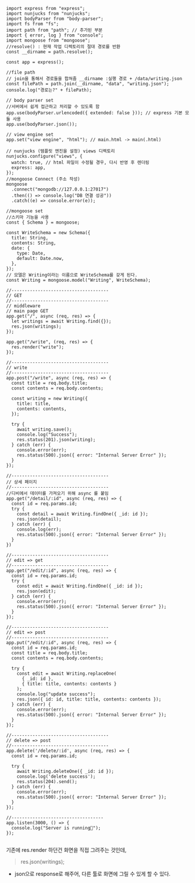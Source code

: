 <pre><code class="language-java">import express from "express";
import nunjucks from "nunjucks";
import bodyParser from "body-parser";
import fs from "fs";
import path from "path"; // 추가된 부분
import { error, log } from "console";
import mongoose from "mongoose";
//resolve() : 현재 작업 디렉토리의 절대 경로를 반환
const __dirname = path.resolve();

const app = express();

//file path
// join을 통해서 경로들을 합쳐줌 __dirname :실행 경로 + /data/writing.json
const filePath = path.join(__dirname, "data", "writing.json");
console.log("경로는?" + filePath);

// body parser set
//서버에서 쉽게 접근하고 처리할 수 있도록 함
app.use(bodyParser.urlencoded({ extended: false })); // express 기본 모듈 사용
app.use(bodyParser.json());

// view engine set
app.set("view engine", "html"); // main.html -&gt; main(.html)

// nunjucks (템플릿 엔진을 설정) views 디렉토리
nunjucks.configure("views", {
  watch: true, // html 파일이 수정될 경우, 다시 반영 후 렌더링
  express: app,
});
//mongoose Connect (주소 작성)
mongoose
  .connect("mongodb://127.0.0.1:27017")
  .then(() =&gt; console.log("DB 연결 성공"))
  .catch((e) =&gt; console.error(e));

//mongoose set
//스키마 기능을 사용
const { Schema } = mongoose;

const WriteSchema = new Schema({
  title: String,
  contents: String,
  date: {
    type: Date,
    default: Date.now,
  },
});
// 모델은 Writing이라는 이름으로 WriteSchema를 갖게 된다.
const Writing = mongoose.model("Writing", WriteSchema);

//-------------------------------------
// GET
//-------------------------------------
// middleware
// main page GET
app.get("/", async (req, res) =&gt; {
  let writings = await Writing.find({});
  res.json(writings);
});

app.get("/write", (req, res) =&gt; {
  res.render("write");
});

//-------------------------------------
// write
//-------------------------------------
app.post("/write", async (req, res) =&gt; {
  const title = req.body.title;
  const contents = req.body.contents;

  const writing = new Writing({
    title: title,
    contents: contents,
  });

  try {
    await writing.save();
    console.log("Success");
    res.status(201).json(writing);
  } catch (err) {
    console.error(err);
    res.status(500).json({ error: "Internal Server Error" });
  }
});

//-------------------------------------
// 상세 페이지
//-------------------------------------
//디비에서 데이터를 가져오기 위해 async 를 붙임
app.get("/detail/:id", async (req, res) =&gt; {
  const id = req.params.id;
  try {
    const detail = await Writing.findOne({ _id: id });
    res.json(detail);
  } catch (err) {
    console.log(err);
    res.status(500).json({ error: "Internal Server Error" });
  }
})

//-------------------------------------
// edit =&gt; get
//-------------------------------------
app.get("/edit/:id", async (req, res) =&gt; {
  const id = req.params.id;
  try {
    const edit = await Writing.findOne({ _id: id });
    res.json(edit);
  } catch (err) {
    console.error(err);
    res.status(500).json({ error: "Internal Server Error" });
  }
});

//-------------------------------------
// edit =&gt; post
//-------------------------------------
app.put("/edit/:id", async (req, res) =&gt; {
  const id = req.params.id;
  const title = req.body.title;
  const contents = req.body.contents;

  try {
    const edit = await Writing.replaceOne(
      { _id: id },
      { title: title, contents: contents }
    );
    console.log("update success");
    res.json({ id: id, title: title, contents: contents });
  } catch (err) {
    console.error(err);
    res.status(500).json({ error: "Internal Server Error" });
  }
});

//-------------------------------------
// delete =&gt; post
//-------------------------------------
app.delete('/delete/:id', async (req, res) =&gt; {
  const id = req.params.id;

  try {
    await Writing.deleteOne({ _id: id });
    console.log('delete success');
    res.status(204).send();
  } catch (err) {
    console.error(err);
    res.status(500).json({ error: "Internal Server Error" });
  }
});

//-----------------------------------
app.listen(3000, () =&gt; {
  console.log("Server is running🐶");
});

</code></pre>
<p>기존에 res.render 하던건 화면을 직접 그려주는 것인데,</p>
<blockquote>
<p>res.json(writings);</p>
</blockquote>
<ul>
<li>json으로 response로 해주어, 다른 툴로 화면에 그릴 수 있게 할 수 있다.</li>
</ul>